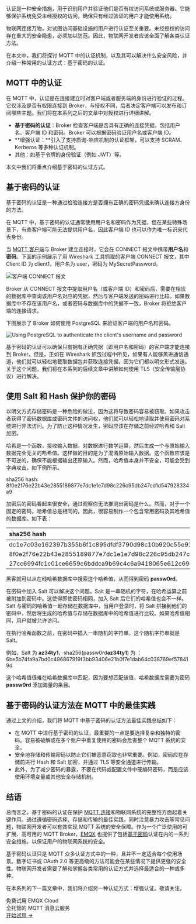 认证是一种安全措施，用于识别用户并验证他们是否有权访问系统或服务器。它能够保护系统免受未经授权的访问，确保只有经过验证的用户才能使用系统。

物联网连接万物，对试图访问基础设施的用户进行认证至关重要。未经授权的访问存在重大的安全隐患，必须加以防范。因此，物联网开发者应该全面了解各类认证方法。

在本文中，我们将探讨 MQTT 中的认证机制，以及其可以解决什么安全风险，并介绍一种常用的认证方式：基于密码的认证。

## MQTT 中的认证

在 MQTT 中，认证是在连接建立时对客户端或者服务端的身份进行验证的过程。它仅涉及是否有权限连接到 Broker，与授权不同，后者决定客户端可以发布和订阅哪些主题。我们将在本系列之后的文章中对授权进行详细讲解。

- **基于密码的认证**：Broker 检查客户端是否具有正确的连接凭据，包括用户名、客户端 ID 和密码。Broker 可以根据密码验证用户名或客户端 ID。
- **增强认证：**引入了支持质询-响应机制的认证框架，可以支持 SCRAM、Kerberos 等多种认证机制。
- 其他：如基于令牌的身份验证（例如 JWT）等。

本文中我们将重点介绍基于密码的认证方式。

## 基于密码的认证

基于密码的认证是一种通过检验连接方是否拥有正确的密码凭据来确认连接方身份的方法。

在 MQTT 中，基于密码的认证通常使用用户名和密码作为凭据，但在某些特殊场景下，有些客户端可能无法提供用户名，因此客户端 ID 也可以作为唯一标识来代表身份。

当 [MQTT 客户端](https://www.emqx.com/zh/blog/mqtt-client-tools)与 Broker 建立连接时，它会在 CONNECT 报文中携带**用户名**和**密码**。下面的示例展示了用 Wireshark 工具抓取的客户端 CONNECT 报文，其中 Client ID 为 client1，用户名为 user，密码为 MySecretPassword。

![客户端 CONNECT 报文](https://assets.emqx.com/images/001d8254b188ba71a364a3d1ac3fbb3f.png)

Broker 从 CONNECT 报文中提取用户名（或客户端 ID）和密码后，需要在相应的数据库中查询该用户名对应的凭据，然后与客户端发送的密码进行比较。如果数据库中不存在该用户名，或者密码与数据库中的凭据不一致，Broker 将拒绝客户端的连接请求。

下图展示了 Broker 如何使用 PostgreSQL 来验证客户端的用户名和密码。

![Using PostgreSQL to authenticate the client's username and password](https://assets.emqx.com/images/22c364a6a7da02f0ea00a065941200e5.png)

基于密码的认证可以确保只有拥有正确凭据（即用户名和密码）的客户端才能连接到 Broker。但是，正如在 Wireshark 抓包过程中所见，如果有人能够黑进通信通道，他们就可以轻松地截取数据包并获取连接凭据，因为它们都以明文形式发送。关于这个问题，我们将在本系列的后续文章中讲解如何使用 TLS（安全传输层协议）进行解决。

## 使用 Salt 和 Hash 保护你的密码

以明文方式存储密码是一种危险的做法，因为这将导致密码容易被窃取。如果攻击者获得了密码数据库或密码文件的访问权，他们就可以轻松地读取并使用密码对系统进行非法访问。为了防止这种情况发生，密码应该在存储之前经过哈希和 Salt 加密。

哈希是一个函数，接收输入数据，对数据进行数学运算，然后生成一个与原始输入数据完全无关的哈希值。这样做的目的是为了混淆原始输入数据。这个函数应该是不可逆的，确保不能根据输出还原输入。然而，哈希值本身并不安全，可能会受到字典攻击，如下例所示。

sha256 hash: 8f0e2f76e22b43e2855189877e7dc1e1e7d98c226c95db247cd1d547928334a9

加密后的密码看起来很安全，通过观察你无法推测出密码是什么。然而，对于一个固定的密码，哈希值总是相同的。因此，很容易制作一个包含常用密码及其哈希值的数据库。如下表：

| **sha256 hash**                                              | **明文密码** |
| :----------------------------------------------------------- | :----------- |
| dc1e7c03e162397b355b6f1c895dfdf3790d98c10b920c55e91272b8eecada2a | MyPassword   |
| 8f0e2f76e22b43e2855189877e7dc1e1e7d98c226c95db247cd1d547928334a9 | passw0rd     |
| 27cc6994fc1c01ce6659c6bddca9b69c4c6a9418065e612c69d110b3f7b11f8a | hello123     |

黑客就可以从在线哈希数据库中搜索这个哈希值，从而得到密码 **passw0rd**。

在密码中加入 Salt 可以解决这个问题。Salt 是一串随机的字符，在哈希运算之前被附加到密码中。这使得即使密码相同，加入 Salt 后它们的哈希值也会不一样。Salt 与密码的哈希值一起存储在数据库中，当用户登录时，将 Salt 拼接到他们的密码中，然后将生成的哈希值与存储在数据库中的哈希值进行比较。如果哈希值相同，用户就被允许访问。

在执行哈希函数之前，在密码中插入一串随机的字符串，这个随机字符串就是 Salt。

例如，Salt 为 **az34ty1**，sha256(passw0rd**az34ty1**) 为 ：6be5b74fa9a7bd0c496867919f3bb93406e21b0f7e1dab64c038769ef578419d

这个哈希值很难在哈希数据库中匹配，因为要想匹配该值，哈希数据库需要为密码 **passw0rd** 添加海量的条目。

## 基于密码的认证方法在 MQTT 中的最佳实践

通过上文的介绍，我们将 MQTT 中基于密码的认证方法最佳实践总结如下：

- 在 MQTT 中进行基于密码的认证，最重要的一点是要选择复杂和独特的密码。容易被破解或在多个账户中重复使用的密码会危害整个 MQTT 系统的安全。
- 安全地存储和传输密码以防止它们被恶意窃取也非常重要。例如，密码应在存储前进行 Hash 和 Salt 加密，并通过 TLS 等安全通道进行传输。
- 此外，为了减少密码的暴露，不要在代码或配置文件中硬编码密码，而是应该使用环境变量或其他安全存储机制。

## 结语

总而言之，基于密码的认证在保护 [MQTT 连接](https://www.emqx.com/zh/blog/how-to-set-parameters-when-establishing-an-mqtt-connection)和物联网系统的完整性方面起着关键作用。通过遵循密码选择、存储和传输的最佳实践，同时注意暴力攻击等常见问题，物联网开发者可以有效实现 MQTT 系统的安全保障。作为一个广泛使用的可扩展、高可用的 MQTT Broker，[EMQX](https://www.emqx.com/zh/products/emqx) 也提供了包括[基于密码](https://docs.emqx.com/zh/emqx/v5.0/access-control/authn/authn.html)认证在内的一系列安全措施，以保证用户的物联网系统的安全。

基于密码认证只是 MQTT 众多认证方式中的一种，且并不一定适合每个使用场景。数字证书或 OAuth 2.0 等更高级的方法可能会在某些情况下提供更强的安全性。物联网开发者需要了解和掌握各类常用的认证方式并选择最适合的一种或多种。

在本系列的下一篇文章中，我们将介绍另一种认证方式：增强认证。敬请关注。



<section class="promotion">
    <div>
        免费试用 EMQX Cloud
        <div class="is-size-14 is-text-normal has-text-weight-normal">全托管的 MQTT 消息云服务</div>
    </div>
    <a href="https://accounts-zh.emqx.com/signup?continue=https://cloud.emqx.com/console/deployments/0?oper=new" class="button is-gradient px-5">开始试用 →</a>
</section>
